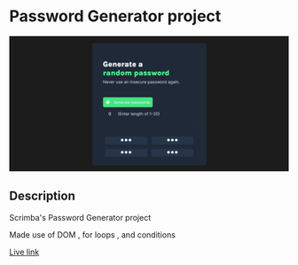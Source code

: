 # Password Generator project
![Design Preview of Password project](Images/password-generator-preview.png)

## Description
Scrimba's Password Generator project 

Made use of DOM , for loops , and conditions
 
[Live link](https://sahildahekar.github.io/Password_Generator/)
